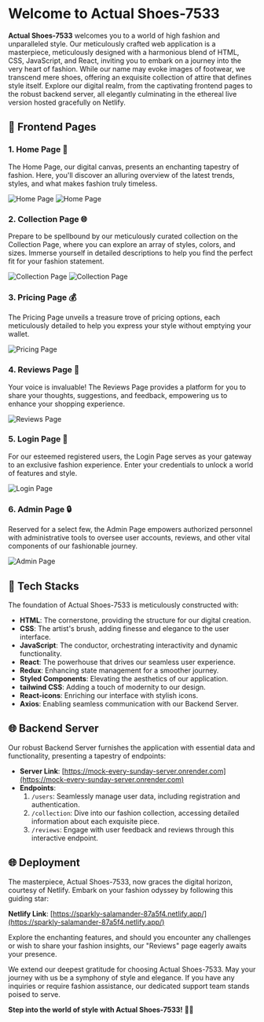 # Welcome to Actual Shoes-7533

**Actual Shoes-7533** welcomes you to a world of high fashion and unparalleled style. Our meticulously crafted web application is a masterpiece, meticulously designed with a harmonious blend of HTML, CSS, JavaScript, and React, inviting you to embark on a journey into the very heart of fashion. While our name may evoke images of footwear, we transcend mere shoes, offering an exquisite collection of attire that defines style itself. Explore our digital realm, from the captivating frontend pages to the robust backend server, all elegantly culminating in the ethereal live version hosted gracefully on Netlify.

## 🌟 Frontend Pages

### 1. Home Page 🏡
The Home Page, our digital canvas, presents an enchanting tapestry of fashion. Here, you'll discover an alluring overview of the latest trends, styles, and what makes fashion truly timeless.

![Home Page](screens/home01.jpg)
![Home Page](screens/home02.png)

### 2. Collection Page 🌐
Prepare to be spellbound by our meticulously curated collection on the Collection Page, where you can explore an array of styles, colors, and sizes. Immerse yourself in detailed descriptions to help you find the perfect fit for your fashion statement.

![Collection Page](screens/collection1.png)
![Collection Page](screens/collection2.png)

### 3. Pricing Page 💰
The Pricing Page unveils a treasure trove of pricing options, each meticulously detailed to help you express your style without emptying your wallet.

![Pricing Page](screens/pricing.png)

### 4. Reviews Page 💬
Your voice is invaluable! The Reviews Page provides a platform for you to share your thoughts, suggestions, and feedback, empowering us to enhance your shopping experience.

![Reviews Page](screens/reviews.png)

### 5. Login Page 🔐
For our esteemed registered users, the Login Page serves as your gateway to an exclusive fashion experience. Enter your credentials to unlock a world of features and style.

![Login Page](screens/login.png)

### 6. Admin Page 🔒
Reserved for a select few, the Admin Page empowers authorized personnel with administrative tools to oversee user accounts, reviews, and other vital components of our fashionable journey.

![Admin Page](screens/admin.png)

## 🚀 Tech Stacks

The foundation of Actual Shoes-7533 is meticulously constructed with:

- **HTML**: The cornerstone, providing the structure for our digital creation.
- **CSS**: The artist's brush, adding finesse and elegance to the user interface.
- **JavaScript**: The conductor, orchestrating interactivity and dynamic functionality.
- **React**: The powerhouse that drives our seamless user experience.
- **Redux**: Enhancing state management for a smoother journey.
- **Styled Components**: Elevating the aesthetics of our application.
- **tailwind CSS**: Adding a touch of modernity to our design.
- **React-icons**: Enriching our interface with stylish icons.
- **Axios**: Enabling seamless communication with our Backend Server.

## 🌐 Backend Server

Our robust Backend Server furnishes the application with essential data and functionality, presenting a tapestry of endpoints:

- **Server Link**: [https://mock-every-sunday-server.onrender.com](https://mock-every-sunday-server.onrender.com)
- **Endpoints**:
  1. `/users`: Seamlessly manage user data, including registration and authentication.
  2. `/collection`: Dive into our fashion collection, accessing detailed information about each exquisite piece.
  3. `/reviews`: Engage with user feedback and reviews through this interactive endpoint.

## 🌐 Deployment

The masterpiece, Actual Shoes-7533, now graces the digital horizon, courtesy of Netlify. Embark on your fashion odyssey by following this guiding star:

**Netlify Link**: [https://sparkly-salamander-87a5f4.netlify.app/](https://sparkly-salamander-87a5f4.netlify.app/)

Explore the enchanting features, and should you encounter any challenges or wish to share your fashion insights, our "Reviews" page eagerly awaits your presence.

We extend our deepest gratitude for choosing Actual Shoes-7533. May your journey with us be a symphony of style and elegance. If you have any inquiries or require fashion assistance, our dedicated support team stands poised to serve.

**Step into the world of style with Actual Shoes-7533!** 👗🌉
